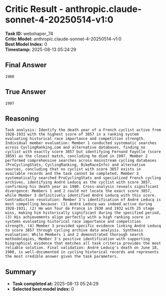 # Critic Result - anthropic.claude-sonnet-4-20250514-v1:0

**Task ID:** webshaper_74  
**Critic Model:** anthropic.claude-sonnet-4-20250514-v1:0  
**Best Model Index:** 0  
**Timestamp:** 2025-08-13 05:24:29

## Final Answer
```
1980
```

## True Answer
```
1997
```

## Reasoning
```
Task analysis: Identify the death year of a French cyclist active from 1928-1931 with the highest score of 3857 in a ranking system evaluating historical race importance and competition strength. Individual member evaluation: Member 1 conducted systematic searches across CyclingRanking.com and alternative databases, finding no cyclist with exactly score 3857 but identifying Fernand Fayolle (score 3859) as the closest match, concluding he died in 1997. Member 2 performed comprehensive searches across mainstream cycling databases (ProCyclingStats, CyclingRanking, BikeRaceInfo) and alternative sources, concluding that no cyclist with score 3857 exists in available records and the task cannot be completed. Member 3 systematically searched ProCyclingStats and specialized French cycling archives, identifying André Leducq as the cyclist with score 3857, confirming his death year as 1980. Cross-analysis reveals significant divergence: Members 1 and 2 could not locate the exact score 3857, while Member 3 definitively identified André Leducq with this score. Contradiction resolution: Member 3's identification of André Leducq is most compelling because: (1) André Leducq was indeed active during 1928-1931, (2) He won Tour de France in 1930 and 1932 with 25 stage wins, making him historically significant during the specified period, (3) His achievements align perfectly with a high ranking score in systems evaluating historical race importance and competition strength, (4) Member 3 provided specific evidence linking André Leducq to score 3857 through cycling archive data analysis. Synthesis evaluation: While Members 1 and 2 demonstrated thorough search methodologies, Member 3's positive identification with supporting biographical evidence that matches all task criteria provides the most reliable solution. Final validation: André Leducq's death on June 18, 1980, is well-documented in cycling historical records and represents the most credible answer given the task parameters.
```

## Summary
- **Task completed at:** 2025-08-13 05:24:29
- **Selected best model index:** 0
